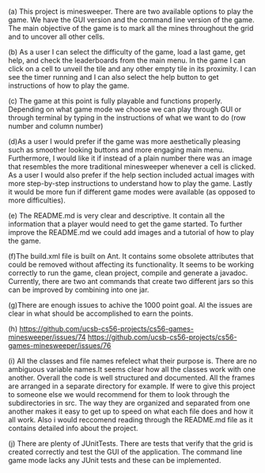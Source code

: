 

(a) This project is minesweeper. There are two available options to play the game. We have the GUI version and the command line version of the game. The main objective of the game is to mark all the mines throughout the grid and to uncover all other cells.

(b) As a user I can select the difficulty of the game, load a last game, get help, and check the leaderboards from the main menu. In the game I can click on a cell to unveil the tile and any other empty tile in its proximity. I can see the timer running and I can also select the help button to get instructions of how to play the game.

(c) The game at this point is fully playable and functions properly. Depending on what game mode we choose we can play through GUI or through terminal by typing in the instructions of what we want to do (row number and column number)

(d)As a user I would prefer if the game was more aesthetically pleasing such as smoother looking buttons and more engaging main menu. Furthermore, I would like it if instead of a plain number there was an image that resembles the more traditional minesweeper whenever a cell is clicked. As a user I would also prefer if the help section included actual images with more step-by-step instructions to understand how to play the game. Lastly it would be more fun if different game modes were available (as opposed to more difficulties).

(e) The README.md is very clear and descriptive. It contain all the information that a player would need to get the game started. To further improve the README.md we could add images and a tutorial of how to play the game.

(f)The build.xml file is built on Ant. It contains some obsolete attributes that could be removed without affecting its functionality. It seems to be working correctly to run the game, clean project, compile and generate a javadoc. Currently, there are two ant commands that create two different jars so this can be improved by combining into one jar.

(g)There are enough issues to achive the 1000 point goal. Al the issues are clear in what should be accomplished to earn the points.

(h)
https://github.com/ucsb-cs56-projects/cs56-games-minesweeper/issues/74
https://github.com/ucsb-cs56-projects/cs56-games-minesweeper/issues/76

(i) All the classes and file names refelect what their purpose is. There are no ambiguous variable names.It seems clear how all the classes work with one another. Overall the code is well structured and documented. All the frames are arranged in a separate directory for example. If were to give this project to someone else we would recommend for them to look through the subdirectories in src. The way they are organized and separated from one another makes it easy to get up to speed on what each file does and how it all work. Also i would reccomend reading through the README.md file as it contains detailed info about the project.

(j) There are plenty of JUnitTests. There are tests that verify that the grid is created correctly and test the GUI of the application. The command line game mode lacks any JUnit tests and these can be implemented.

